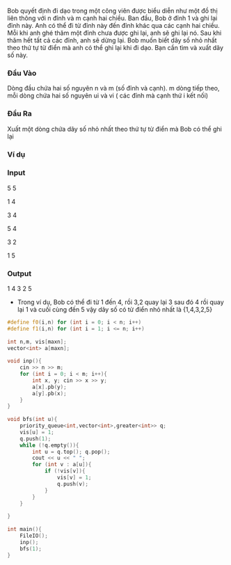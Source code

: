 Bob quyết định đi dạo trong một công viên được biểu diễn như một đồ thị liên thông với n đỉnh và m cạnh hai chiều. Ban đầu, Bob ở đỉnh 1 và ghi lại đỉnh này. Anh có thể đi từ đỉnh này đến đỉnh khác qua các cạnh hai chiều. Mỗi khi anh ghé thăm một đỉnh chưa được ghi lại, anh sẽ ghi lại nó. Sau khi thăm hết tất cả các đỉnh, anh sẽ dừng lại.
Bob muốn biết dãy số nhỏ nhất theo thứ tự từ điển mà anh có thể ghi lại khi đi dạo. Bạn cần tìm và xuất dãy số này.
### Đầu Vào
Dòng đầu chứa hai số nguyên n  và m (số đỉnh và cạnh).
m dòng tiếp theo, mỗi dòng chứa hai số nguyên ui và vi ( các đỉnh mà cạnh thứ i kết nối)

### Đầu Ra
Xuất một dòng chứa dãy số nhỏ nhất theo thứ tự từ điển mà Bob có thể ghi lại

### Ví dụ
### Input
5 5

1 4

3 4

5 4

3 2

1 5

### Output
1 4 3 2 5
- Trong ví dụ, Bob có thể đi từ 1 đến 4, rồi 3,2 quay lại 3 sau đó 4 rồi quay lại 1 và cuối cùng đến 5 vậy dãy số có từ điển nhỏ nhất là {1,4,3,2,5}

```cpp
#define f0(i,n) for (int i = 0; i < n; i++)
#define f1(i,n) for (int i = 1; i <= n; i++)
 
int n,m, vis[maxn];
vector<int> a[maxn];
 
void inp(){
    cin >> n >> m;
    for (int i = 0; i < m; i++){
        int x, y; cin >> x >> y;
        a[x].pb(y);
        a[y].pb(x);
    }
}
 
void bfs(int u){
    priority_queue<int,vector<int>,greater<int>> q;
    vis[u] = 1;
    q.push(1);
    while (!q.empty()){
        int u = q.top(); q.pop();
        cout << u << " ";
        for (int v : a[u]){
            if (!vis[v]){
                vis[v] = 1;
                q.push(v);
            }
        }
    }
 
}
 
int main(){
    FileIO();
    inp();
    bfs(1);
}
```
